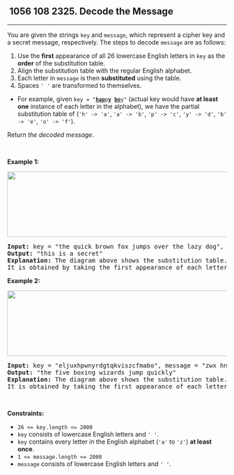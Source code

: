 <h2> 1056 108
2325. Decode the Message</h2><hr><div><p>You are given the strings <code>key</code> and <code>message</code>, which represent a cipher key and a secret message, respectively. The steps to decode <code>message</code> are as follows:</p>

<ol>
	<li>Use the <strong>first</strong> appearance of all 26 lowercase English letters in <code>key</code> as the <strong>order</strong> of the substitution table.</li>
	<li>Align the substitution table with the regular English alphabet.</li>
	<li>Each letter in <code>message</code> is then <strong>substituted</strong> using the table.</li>
	<li>Spaces <code>' '</code> are transformed to themselves.</li>
</ol>

<ul>
	<li>For example, given <code>key = "<u><strong>hap</strong></u>p<u><strong>y</strong></u> <u><strong>bo</strong></u>y"</code> (actual key would have <strong>at least one</strong> instance of each letter in the alphabet), we have the partial substitution table of (<code>'h' -&gt; 'a'</code>, <code>'a' -&gt; 'b'</code>, <code>'p' -&gt; 'c'</code>, <code>'y' -&gt; 'd'</code>, <code>'b' -&gt; 'e'</code>, <code>'o' -&gt; 'f'</code>).</li>
</ul>

<p>Return <em>the decoded message</em>.</p>

<p>&nbsp;</p>
<p><strong class="example">Example 1:</strong></p>
<img alt="" src="https://assets.leetcode.com/uploads/2022/05/08/ex1new4.jpg" style="width: 752px; height: 150px;">
<pre><strong>Input:</strong> key = "the quick brown fox jumps over the lazy dog", message = "vkbs bs t suepuv"
<strong>Output:</strong> "this is a secret"
<strong>Explanation:</strong> The diagram above shows the substitution table.
It is obtained by taking the first appearance of each letter in "<u><strong>the</strong></u> <u><strong>quick</strong></u> <u><strong>brown</strong></u> <u><strong>f</strong></u>o<u><strong>x</strong></u> <u><strong>j</strong></u>u<u><strong>mps</strong></u> o<u><strong>v</strong></u>er the <u><strong>lazy</strong></u> <u><strong>d</strong></u>o<u><strong>g</strong></u>".
</pre>

<p><strong class="example">Example 2:</strong></p>
<img alt="" src="https://assets.leetcode.com/uploads/2022/05/08/ex2new.jpg" style="width: 754px; height: 150px;">
<pre><strong>Input:</strong> key = "eljuxhpwnyrdgtqkviszcfmabo", message = "zwx hnfx lqantp mnoeius ycgk vcnjrdb"
<strong>Output:</strong> "the five boxing wizards jump quickly"
<strong>Explanation:</strong> The diagram above shows the substitution table.
It is obtained by taking the first appearance of each letter in "<u><strong>eljuxhpwnyrdgtqkviszcfmabo</strong></u>".
</pre>

<p>&nbsp;</p>
<p><strong>Constraints:</strong></p>

<ul>
	<li><code>26 &lt;= key.length &lt;= 2000</code></li>
	<li><code>key</code> consists of lowercase English letters and <code>' '</code>.</li>
	<li><code>key</code> contains every letter in the English alphabet (<code>'a'</code> to <code>'z'</code>) <strong>at least once</strong>.</li>
	<li><code>1 &lt;= message.length &lt;= 2000</code></li>
	<li><code>message</code> consists of lowercase English letters and <code>' '</code>.</li>
</ul>
</div>